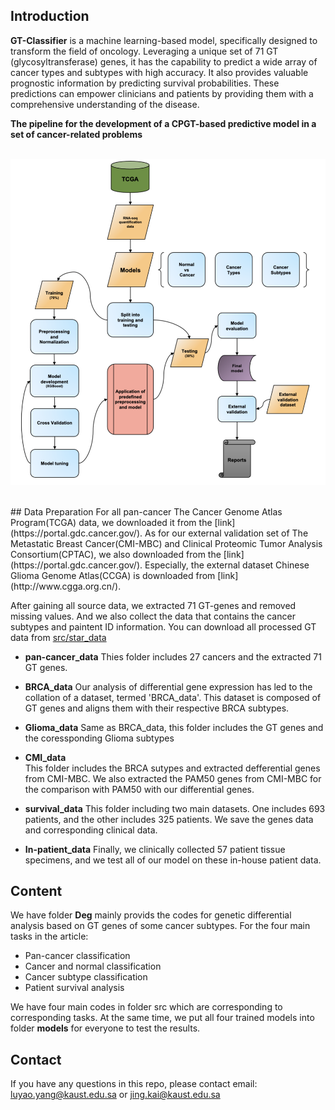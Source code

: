 ## Introduction
**GT-Classifier** is a machine learning-based model, specifically designed to transform the field of oncology. Leveraging a unique set of 71 GT (glycosyltransferase) genes, it has the capability to predict a wide array of cancer types and subtypes with high accuracy. It also provides valuable prognostic information by predicting survival probabilities. These predictions can empower clinicians and patients by providing them with a comprehensive understanding of the disease.

**The pipeline for the development of a CPGT-based predictive model in a set of cancer-related problems** 
<br>
<br>



![Pipeline for the development of a CPGT-based predictive model in a set of cancer-related problems ](GT.png)

<br>
## Data Preparation
For all pan-cancer The Cancer Genome Atlas Program(TCGA) data, we downloaded it from the [link](https://portal.gdc.cancer.gov/). As for our external validation set of The Metastatic Breast Cancer(CMI-MBC) and Clinical Proteomic Tumor Analysis Consortium(CPTAC), we also downloaded from the [link](https://portal.gdc.cancer.gov/).
Especially, the external dataset Chinese Glioma Genome Atlas(CCGA) is downloaded from [link](http://www.cgga.org.cn/).

After gaining all source data, we extracted 71 GT-genes and removed missing values. And we also collect the data that contains the cancer subtypes and paintent ID information. You can download all processed GT data from [src/star_data](https://github.com/luyao-yang/GT-Classifier/tree/main/src/star_data)

- **pan-cancer_data**
    Thies folder includes 27 cancers and the extracted 71 GT genes.
- **BRCA_data**
    Our analysis of differential gene expression has led to the collation of a dataset, termed 'BRCA_data'. This dataset is composed of GT genes and aligns them with their respective BRCA subtypes.
- **Glioma_data**
    Same as BRCA_data, this folder includes the GT genes and the coressponding Glioma subtypes
- **CMI_data**  
    This folder includes the BRCA sutypes and extracted defferential genes from CMI-MBC. We also extracted the PAM50 genes from CMI-MBC for the comparison with PAM50 with our differential genes.
- **survival_data**
    This folder including two main datasets. One includes 693 patients, and the other includes 325 patients. We save the genes data and corresponding clinical data.

- **In-patient_data**
    Finally, we clinically collected 57 patient tissue specimens, and we test all of our model on these in-house patient data.

## Content
We have folder **Deg** mainly provids the codes for genetic differential analysis based on GT genes of some cancer subtypes.
For the four main tasks in the article: 
* Pan-cancer classification 
* Cancer and normal classification 
* Cancer subtype classification 
* Patient survival analysis

We have four main codes in folder src which are corresponding to corresponding tasks. At the same time, we put all four trained models into folder **models** for everyone to test the results.


## Contact
If you have any questions in this repo, please contact email: luyao.yang@kaust.edu.sa or jing.kai@kaust.edu.sa

<!-- ## Citation
```javascript
@article{Painter,
  title={Images Speak in Images: A Generalist Painter for In-Context Visual Learning},
  author={Wang, Xinlong and Wang, Wen and Cao, Yue and Shen, Chunhua and Huang, Tiejun},
  journal={arXiv preprint arXiv:2212.02499},
  year={2023}
}
``` -->
